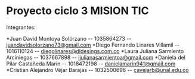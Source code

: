 # Proyecto ciclo 3 MISION TIC

Integrantes:

*Juan David Montoya Solórzano -- 1035864273 -- juandavidsolorzano73@gmail.com
*Diego Fernando Linares Villamil -- 1016110124 -- diegolinares@dldesings.com.co
*Laura Juliana Sarmiento Arciniegas -- 1037667898 -- ljulianasarmientoa@gmail.com
*Daniela del Pilar Castañeda Marin -- 1018472198 -- danielamarin941@gmail.com
*Cristian Alejandro Véjar Barajas -- 1032500696 -- cavejarb@unal.edu.co

